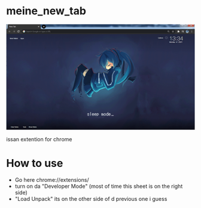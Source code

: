 # meine_new_tab

![meine_new_tab.png](https://github.com/ShierLuck/meine_new_tab/blob/master/meine_new_tab.png?raw=true "Meine New Tab")


issan extention for chrome

# How to use
- Go here chrome://extensions/
- turn on da "Developer Mode" (most of time this sheet is on the right side)
- "Load Unpack" its on the other side of d previous one i guess
